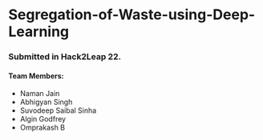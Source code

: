 # Segregation-of-Waste-using-Deep-Learning
### Submitted in Hack2Leap 22.
#### Team Members:
* Naman Jain
* Abhigyan Singh
* Suvodeep Saibal Sinha
* Algin Godfrey
* Omprakash B
